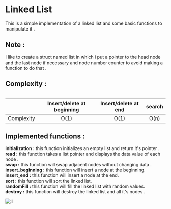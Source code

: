 
# Linked List
This is a simple implementation of a linked list and some basic functions to manipulate it .

## Note :
I like to create a struct named list in which i put a pointer to the head node and the last node if necessary and node number counter to avoid making a function to do that .

## Complexity : 
```
```
|               | Insert/delete at beginning | Insert/delete at end | search
| ------------- | :-------------: | :-------------: | :-------------: |
| Complexity  |     O(1)        | O(1) | O(n)

## Implemented functions :

<strong>initialization :</strong> this function initializes an empty list and return it's pointer . </br>
<strong>read :</strong> this function takes a list pointer and displays the data value of each node  .</br>
<strong>swap :</strong> this function will swap adjacent nodes without changing data .</br>
<strong>insert_beginning :</strong> this function will insert a node at the beginning.</br>
<strong>insert_end :</strong> this function will insert a node at the end.</br>
<strong>sort :</strong> this function will sort the linked list.</br>
<strong>randomFill :</strong> this function will fill the linked list with random values.</br>
<strong>destroy :</strong> this function will destroy the linked list and all it's nodes .</br>

![ll](https://drive.google.com/uc?export=view&id=1pfW0aQkLuvlOYEvkcrMnGNZdV5h1iX0a)
